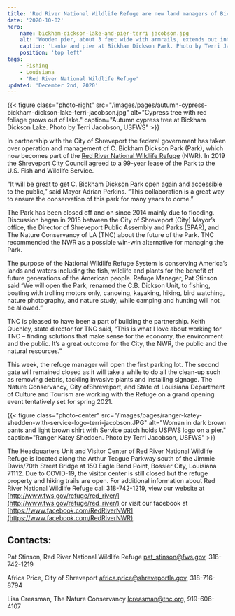 ```yaml
---
title: 'Red River National Wildlife Refuge are new land managers of Bickham Dickson Park in Shreveport'
date: '2020-10-02'
hero:
    name: bickham-dickson-lake-and-pier-terri jacobson.jpg
    alt: 'Wooden pier, about 3 feet wide with armrails, extends out into a calm lake. Three trees surround pier.'
    caption: 'Lanke and pier at Bickham Dickson Park. Photo by Terri Jacobson, USFWS.'
    position: 'top left'
tags:
    - Fishing
    - Louisiana
    - 'Red River National Wildlife Refuge'
updated: 'December 2nd, 2020'
---
```


{{< figure class="photo-right" src="/images/pages/autumn-cypress-bickham-dickson-lake-terri-jacobson.jpg" alt="Cypress tree with red foliage grows out of lake." caption="Autumn cypress tree at Bickham Dickson Lake. Photo by Terri Jacobson, USFWS" >}}

In partnership with the City of Shreveport the federal government has taken over operation and management of C. Bickham Dickson Park (Park), which now becomes part of the [Red River National Wildlife Refuge](https://www.fws.gov/refuge/Red_River/) (NWR). In 2019 the Shreveport City Council agreed to a 99-year lease of the Park to the U.S. Fish and Wildlife Service.

“It will be great to get C. Bickham Dickson Park open again and accessible to the public,” said Mayor Adrian Perkins. “This collaboration is a great way to ensure the conservation of this park for many years to come.”

The Park has been closed off and on since 2014 mainly due to flooding. Discussion began in 2015 between the City of Shreveport (City) Mayor’s office, the Director of Shreveport Public Assembly and Parks (SPAR), and The Nature Conservancy of LA (TNC) about the future of the Park. TNC recommended the NWR as a possible win-win alternative for managing the Park.

The purpose of the National Wildlife Refuge System is conserving America’s lands and waters including the fish, wildlife and plants for the benefit of future generations of the American people. Refuge Manager, Pat Stinson said “We will open the Park, renamed the C.B. Dickson Unit, to fishing, boating with trolling motors only, canoeing, kayaking, hiking, bird watching, nature photography, and nature study, while camping and hunting will not be allowed.”

TNC is pleased to have been a part of building the partnership. Keith Ouchley, state director for TNC said, “This is what I love about working for TNC – finding solutions that make sense for the economy, the environment and the public. It’s a great outcome for the City, the NWR, the public and the natural resources.”

This week, the refuge manager will open the first parking lot. The second gate will remained closed as it will take a while to do all the clean-up such as removing debris, tackling invasive plants and installing signage. The Nature Conservancy, City ofShreveport, and State of Louisiana Department of Culture and Tourism are working with the Refuge on a grand opening event tentatively set for spring 2021.

{{< figure class="photo-center" src="/images/pages/ranger-katey-shedden-with-service-logo-terri-jacobson.JPG" alt="Woman in dark brown pants and light brown shirt with Service patch holds USFWS logo on a pier." caption="Ranger Katey Shedden. Photo by Terri Jacobson, USFWS" >}}

The Headquarters Unit and Visitor Center of Red River National Wildlife Refuge is located along the Arthur Teague Parkway south of the Jimmie Davis/70th Street Bridge at 150 Eagle Bend Point, Bossier City, Louisiana 71112. Due to COVID-19, the visitor center is still closed but the refuge property and hiking trails are open. For additional information about Red River National Wildlife Refuge call 318-742-1219, view our website at [http://www.fws.gov/refuge/red_river/](http://www.fws.gov/refuge/red_river/) or visit our facebook at [https://www.facebook.com/RedRiverNWR](https://www.facebook.com/RedRiverNWR).

## Contacts:

Pat Stinson, Red River National Wildlife Refuge 
[pat_stinson@fws.gov](mailto:pat_stinson@fws.gov), 318-742-1219 

Africa Price, City of Shreveport 
[africa.price@shreveportla.gov](mailto:africa.price@shreveportla.gov), 318-716-8794

Lisa Creasman, The Nature Conservancy 
[lcreasman@tnc.org](mailto:lcreasman@tnc.org), 919-606-4107
